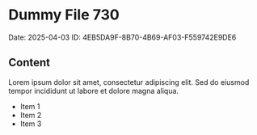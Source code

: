 # Dummy File 730

Date: 2025-04-03
ID: 4EB5DA9F-8B70-4B69-AF03-F559742E9DE6

## Content

Lorem ipsum dolor sit amet, consectetur adipiscing elit.
Sed do eiusmod tempor incididunt ut labore et dolore magna aliqua.

* Item 1
* Item 2
* Item 3


